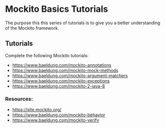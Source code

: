 # Mockito Basics Tutorials

The purpose this this series of tutorials is to give you a better understanding of the Mockito framework.

## Tutorials

Complete the following Mockito tutorials:

* https://www.baeldung.com/mockito-annotations 
* https://www.baeldung.com/mockito-mock-methods 
* https://www.baeldung.com/mockito-argument-matchers
* https://www.baeldung.com/mockito-exceptions
* https://www.baeldung.com/mockito-2-java-8



### Resources:

* https://site.mockito.org/
* https://www.baeldung.com/mockito-behavior
* https://www.baeldung.com/mockito-verify